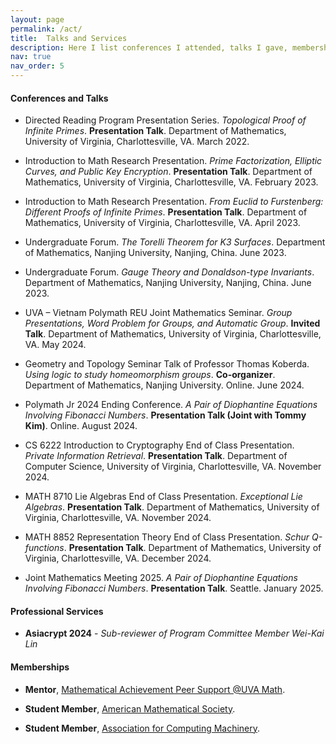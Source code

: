 ```yaml
---
layout: page
permalink: /act/
title:  Talks and Services
description: Here I list conferences I attended, talks I gave, memberships I have, and professional services I did.
nav: true
nav_order: 5
---
```


#### Conferences and Talks
- Directed Reading Program Presentation Series. *Topological Proof of Infinite Primes*. **Presentation Talk**. Department of Mathematics, University of Virginia, Charlottesville, VA. March 2022.

- Introduction to Math Research Presentation. *Prime Factorization, Elliptic Curves, and Public Key Encryption*. **Presentation Talk**. Department of Mathematics, University of Virginia, Charlottesville, VA. February 2023.

- Introduction to Math Research Presentation. *From Euclid to Furstenberg: Different Proofs of Infinite Primes*. **Presentation Talk**. Department of Mathematics, University of Virginia, Charlottesville, VA. April 2023.

- Undergraduate Forum. *The Torelli Theorem for K3 Surfaces*. Department of Mathematics, Nanjing University, Nanjing, China. June 2023.

- Undergraduate Forum. *Gauge Theory and Donaldson-type Invariants*. Department of Mathematics, Nanjing University, Nanjing, China. June 2023.

- UVA – Vietnam Polymath REU Joint Mathematics Seminar. *Group Presentations, Word Problem for Groups, and Automatic Group*. **Invited Talk**. Department of Mathematics, University of Virginia, Charlottesville, VA. May 2024.

- Geometry and Topology Seminar Talk of Professor Thomas Koberda. *Using logic to study homeomorphism groups*. **Co-organizer**. Department of Mathematics, Nanjing University. Online. June 2024.

- Polymath Jr 2024 Ending Conference. *A Pair of Diophantine Equations Involving Fibonacci Numbers*. **Presentation Talk (Joint with Tommy Kim)**. Online. August 2024.

- CS 6222 Introduction to Cryptography End of Class Presentation. *Private Information Retrieval*. **Presentation Talk**. Department of Computer Science, University of Virginia, Charlottesville, VA. November 2024.

- MATH 8710 Lie Algebras End of Class Presentation. *Exceptional Lie Algebras*. **Presentation Talk**. Department of Mathematics, University of Virginia, Charlottesville, VA. November 2024.

- MATH 8852 Representation Theory End of Class Presentation. *Schur Q-functions*. **Presentation Talk**. Department of Mathematics, University of Virginia, Charlottesville, VA. December 2024.

- Joint Mathematics Meeting 2025. *A Pair of Diophantine Equations Involving Fibonacci Numbers*. **Presentation Talk**. Seattle. January 2025.



#### Professional Services

- **Asiacrypt 2024** - *Sub-reviewer of Program Committee Member Wei-Kai Lin*

#### Memberships

- **Mentor**, [Mathematical Achievement Peer Support @UVA Math](https://sites.google.com/view/maps-at-uva/home?authuser=0).

- **Student Member**, [American Mathematical Society](https://www.ams.org/home/page).

- **Student Member**, [Association for Computing Machinery](https://www.acm.org/).
